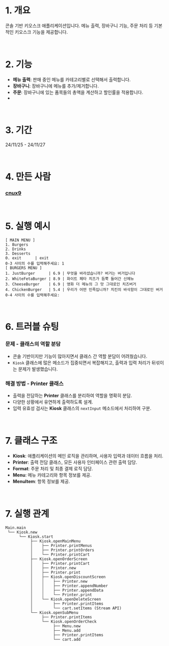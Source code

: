 
# 1. 개요
콘솔 기반 키오스크 애플리케이션입니다. 메뉴 출력, 장바구니 기능, 주문 처리 등 기본적인 키오스크 기능을 제공합니다.

</br>

# 2. 기능
- **메뉴 출력**: 판매 중인 메뉴를 카테고리별로 선택해서 출력합니다.
- **장바구니**: 장바구니에 메뉴를 추가/제거합니다.
- **주문**: 장바구니에 있는 품목들의 총액을 계산하고 할인률을 적용합니다.
- 
</br>

# 3. 기간
24/11/25 - 24/11/27

</br>

# 4. 만든 사람
### [cnux9](https://github.com/cnux9)

</br>

# 5. 실행 예시
```
[ MAIN MENU ]
1. Burgers 
2. Drinks  
3. Desserts
0. exit      | exit
0-3 사이의 수를 입력해주세요: 1
[ BURGERS MENU ]
1. JustBurger      | 6.9 | 무엇을 바라셨습니까? 버거는 버거입니다         
2. WhiteFetaBurger | 8.9 | 화이트 페타 치즈가 듬뿍 들어간 신메뉴         
3. CheeseBurger    | 6.9 | 영화 더 메뉴의 그 맛 그대로인 치즈버거        
4. ChickenBurger   | 5.4 | 우리가 어떤 민족입니까? 치킨의 바삭함이 그대로인 버거
0-4 사이의 수를 입력해주세요: 
```

</br>

# 6. 트러블 슈팅

### 문제 - 클래스의 역할 분담
- 콘솔 기반이지만 기능이 많아지면서 클래스 간 역할 분담이 어려웠습니다.
- `Kiosk` 클래스에 많은 메소드가 집중되면서 복잡해지고, 출력과 입력 처리가 뒤섞이는 문제가 발생했습니다.

### 해결 방법 - Printer 클래스
- 출력을 전담하는 **Printer** 클래스를 분리하여 역할을 명확히 분담.
- 다양한 상황에서 유연하게 출력하도록 설계.
- 입력 유효성 검사는 **Kiosk** 클래스의 `nextInput` 메소드에서 처리하여 구분.

</br>

# 7. 클래스 구조
- **Kiosk**: 애플리케이션의 메인 로직을 관리하며, 사용자 입력과 데이터 흐름을 처리.
- **Printer**: 출력 전담 클래스, 모든 사용자 인터페이스 관련 출력 담당.
- **Format**: 주문 처리 및 최종 결제 로직 담당.
- **Menu**: 메뉴 카테고리와 항목 정보를 제공.
- **MenuItem**: 항목 정보를 제공.

</br>

# 7. 실행 관계
```
Main.main
 └── Kiosk.new
      └── Kiosk.start
           ├── Kiosk.openMainMenu
           │    ├── Printer.printMenus
           │    ├── Printer.printOrders
           │    └── Printer.printCart
           ├── Kiosk.openOrderScreen
           │    ├── Printer.printCart
           │    ├── Printer.new
           │    ├── Printer.print
           │    ├── Kiosk.openDiscountScreen
           │    │    ├── Printer.new
           │    │    ├── Printer.appendNumber
           │    │    ├── Printer.appendData
           │    │    └── Printer.print
           │    └── Kiosk.openDeleteScreen
           │         ├── Printer.printItems
           │         └── cart.setItems (Stream API)
           └── Kiosk.openSubMenu
                ├── Printer.printItems
                └── Kiosk.openOrderCheck
                     ├── Menu.new
                     ├── Menu.add
                     ├── Printer.printItems
                     └── cart.add
```
